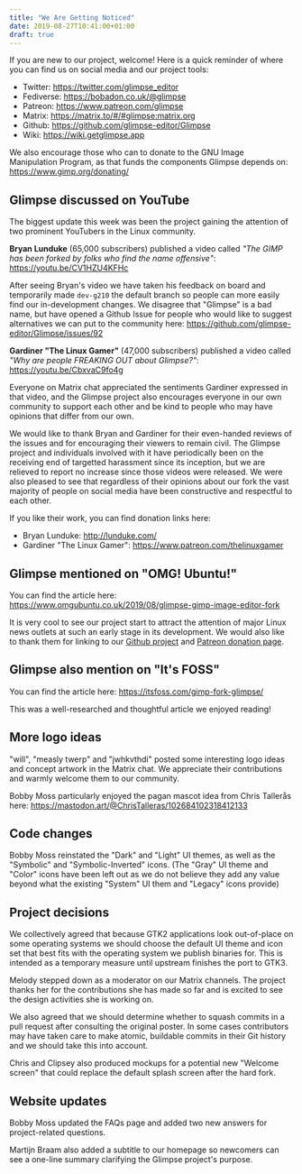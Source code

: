 ```yaml
---
title: "We Are Getting Noticed"
date: 2019-08-27T10:41:00+01:00
draft: true
---
```

If you are new to our project, welcome! Here is a quick reminder of where you can find us on social media and our project tools:

- Twitter: https://twitter.com/glimpse_editor
- Fediverse: https://bobadon.co.uk/@glimpse
- Patreon: https://www.patreon.com/glimpse
- Matrix: https://matrix.to/#/#glimpse:matrix.org
- Github: https://github.com/glimpse-editor/Glimpse
- Wiki: https://wiki.getglimpse.app

We also encourage those who can to donate to the GNU Image Manipulation Program, as that funds the components Glimpse depends on: https://www.gimp.org/donating/

## Glimpse discussed on YouTube
The biggest update this week was been the project gaining the attention of two prominent YouTubers in the Linux community.

**Bryan Lunduke** (65,000 subscribers) published a video called *"The GIMP has been forked by folks who find the name offensive"*: https://youtu.be/CV1HZU4KFHc

After seeing Bryan's video we have taken his feedback on board and temporarily made `dev-g210` the default branch so people can more easily find our in-development changes. We disagree that "Glimpse" is a bad name, but have opened a Github Issue for people who would like to suggest alternatives we can put to the community here: https://github.com/glimpse-editor/Glimpse/issues/92

**Gardiner "The Linux Gamer"** (47,000 subscribers) published a video called *"Why are people FREAKING OUT about Glimpse?"*: https://youtu.be/CbxvaC9fo4g

Everyone on Matrix chat appreciated the sentiments Gardiner expressed in that video, and the Glimpse project also encourages everyone in our own community to support each other and be kind to people who may have opinions that differ from our own.

We would like to thank Bryan and Gardiner for their even-handed reviews of the issues and for encouraging their viewers to remain civil. The Glimpse project and individuals involved with it have periodically been on the receiving end of targetted harassment since its inception, but we are relieved to report no increase since those videos were released. We were also pleased to see that regardless of their opinions about our fork the vast majority of people on social media have been constructive and respectful to each other.

If you like their work, you can find donation links here:

- Bryan Lunduke: http://lunduke.com/
- Gardiner "The Linux Gamer": https://www.patreon.com/thelinuxgamer

## Glimpse mentioned on "OMG! Ubuntu!"
You can find the article here: https://www.omgubuntu.co.uk/2019/08/glimpse-gimp-image-editor-fork

It is very cool to see our project start to attract the attention of major Linux news outlets at such an early stage in its development. We would also like to thank them for linking to our [Github project](https://github.com/glimpse-editor/Glimpse) and [Patreon donation page](https://www.patreon.com/glimpse).

## Glimpse also mention on "It's FOSS"
You can find the article here: https://itsfoss.com/gimp-fork-glimpse/

This was a well-researched and thoughtful article we enjoyed reading!

## More logo ideas
"will", "measly twerp" and "jwhkvthdi" posted some interesting logo ideas and concept artwork in the Matrix chat. We appreciate their contributions and warmly welcome them to our community.

Bobby Moss particularly enjoyed the pagan mascot idea from Chris Tallerås here: https://mastodon.art/@ChrisTalleras/102684102318412133

## Code changes
Bobby Moss reinstated the "Dark" and "Light" UI themes, as well as the "Symbolic" and "Symbolic-Inverted" icons. (The "Gray" UI theme and "Color" icons have been left out as we do not believe they add any value beyond what the existing "System" UI them and "Legacy" icons provide)

## Project decisions
We collectively agreed that because GTK2 applications look out-of-place on some operating systems we should choose the default UI theme and icon set that best fits with the operating system we publish binaries for. This is intended as a temporary measure until upstream finishes the port to GTK3.

Melody stepped down as a moderator on our Matrix channels. The project thanks her for the contributions she has made so far and is excited to see the design activities she is working on.

We also agreed that we should determine whether to squash commits in a pull request after consulting the original poster. In some cases contributors may have taken care to make atomic, buildable commits in their Git history and we should take this into account.

Chris and Clipsey also produced mockups for a potential new "Welcome screen" that could replace the default splash screen after the hard fork.

## Website updates
Bobby Moss updated the FAQs page and added two new answers for project-related questions.

Martijn Braam also added a subtitle to our homepage so newcomers can see a one-line summary clarifying the Glimpse project's purpose.
